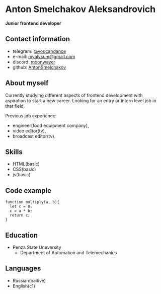 # Anton Smelchakov Aleksandrovich

**Junior frontend developer**

## Contact information

- telegram: [@youcandance](https://t.me/youcandace)
- e-mail: myalysum@gmail.com
- discord: [moonwayer](https://discordapp.com/users/340927018533388290)
- github: [AntonSmelchakov](https://github.com/AntonSmelchakov/)

## About myself

Currently studying different aspects of frontend development with aspiration to start a new career. Looking for an entry or intern level job in that field.

Previous job experience:

- engineer(food equipment company),
- video editor(tv),
- broadcast editor(tv).

## Skills

- HTML(basic)
- CSS(basic)
- js(basic)

## Code example

```
function multiply(a, b){
  let c = 0;
  c = a * b;
  return c;
}
```

## Education

- Penza State Uneversity
  - Department of Automation and Telemechanics

## Languages

- Russian(naitive)
- English(c1)
